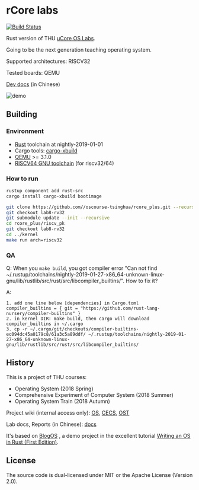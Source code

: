 # rCore labs

[![Build Status](https://travis-ci.org/oscourse-tsinghua/RustOS.svg?branch=lab8-rv32)](https://travis-ci.org/oscourse-tsinghua/RustOS)

Rust version of THU [uCore OS  Labs](https://github.com/chyyuu/ucore_os_lab).

Going to be the next generation teaching operating system.

Supported architectures: RISCV32

Tested boards: QEMU

[Dev docs](https://rucore.gitbook.io/rust-os-docs/) (in Chinese)

![demo](./docs/2_OSLab/os2atc/demo.png)

## Building

### Environment

* [Rust](https://www.rust-lang.org) toolchain at nightly-2019-01-01
* Cargo tools: [cargo-xbuild](https://github.com/rust-osdev/cargo-xbuild)
* [QEMU](https://www.qemu.org) >= 3.1.0
* [RISCV64 GNU toolchain](https://www.sifive.com/boards) (for riscv32/64)


### How to run

```bash
rustup component add rust-src
cargo install cargo-xbuild bootimage
```

```bash
git clone https://github.com//oscourse-tsinghua/rcore_plus.git --recursive
git checkout lab8-rv32
git submodule update --init --recursive
cd rcore_plus/riscv_pk
git checkout lab8-rv32
cd ../kernel
make run arch=riscv32
```

### QA
Q: When you `make build`, you got compiler error "Can not find ~/.rustup/toolchains/nightly-2019-01-27-x86_64-unknown-linux-gnu/lib/rustlib/src/rust/src/libcompiler_builtins/". How to fix it?

A: 
```
1. add one line below [dependencies] in Cargo.toml 
compiler_builtins = { git = "https://github.com/rust-lang-nursery/compiler-builtins" }
2. in kernel DIR: make build, then cargo will download compiler_builtins in ~/.cargo
3. cp -r ~/.cargo/git/checkouts/compiler-builtins-ec094dc45a0179c8/61a3c5a89ddf/ ~/.rustup/toolchains/nightly-2019-01-27-x86_64-unknown-linux-gnu/lib/rustlib/src/rust/src/libcompiler_builtins/
```

## History

This is a project of THU courses:

* Operating System (2018 Spring) 
* Comprehensive Experiment of Computer System (2018 Summer)
* Operating System Train (2018 Autumn)

Project wiki (internal access only): [OS](http://os.cs.tsinghua.edu.cn/oscourse/OS2018spring/projects/g11), [CECS](http://os.cs.tsinghua.edu.cn/oscourse/csproject2018/group05), [OST](http://os.cs.tsinghua.edu.cn/oscourse/OsTrain2018)

Lab docs, Reports (in Chinese): [docs](./docs)

It's based on [BlogOS](https://github.com/phil-opp/blog_os) , a demo project in the excellent tutorial [Writing an OS in Rust (First Edition)](https://os.phil-opp.com/first-edition/).

## License

The source code is dual-licensed under MIT or the Apache License (Version 2.0).
